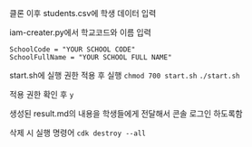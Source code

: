 클론 이후
students.csv에 학생 데이터 입력

iam-creater.py에서 학교코드와 이름 입력

```
SchoolCode = "YOUR SCHOOL CODE"
SchoolFullName = "YOUR SCHOOL FULL NAME"
```

start.sh에 실행 권한 적용 후 실행
`chmod 700 start.sh`
`./start.sh`

적용 권한 확인 후 `y`

생성된 result.md의 내용을 학생들에게 전달해서 콘솔 로그인 하도록함

삭제 시 실행 명령어
`cdk destroy --all`
